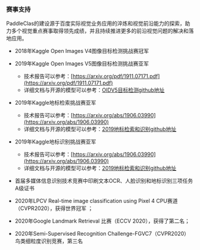 ### 赛事支持

PaddleClas的建设源于百度实际视觉业务应用的淬炼和视觉前沿能力的探索，助力多个视觉重点赛事取得领先成绩，并且持续推进更多的前沿视觉问题的解决和落地应用。

* 2018年Kaggle Open Images V4图像目标检测挑战赛冠军

* 2019年Kaggle Open Images V5图像目标检测挑战赛亚军
    * 技术报告可以参考：[https://arxiv.org/pdf/1911.07171.pdf](https://arxiv.org/pdf/1911.07171.pdf)
    * 详细文档与开源的模型可以参考：[OIDV5目标检测github地址](https://github.com/PaddlePaddle/PaddleDetection/blob/master/docs/featured_model/OIDV5_BASELINE_MODEL.md)

* 2019年Kaggle地标检索挑战赛亚军
    * 技术报告可以参考：[https://arxiv.org/abs/1906.03990](https://arxiv.org/abs/1906.03990)
    * 详细文档与开源的模型可以参考：[2019地标检索和识别github地址](https://github.com/PaddlePaddle/Research/tree/master/CV/landmark)

* 2019年Kaggle地标识别挑战赛亚军
    * 技术报告可以参考：[https://arxiv.org/abs/1906.03990](https://arxiv.org/abs/1906.03990)
    * 详细文档与开源的模型可以参考：[2019地标检索和识别github地址](https://github.com/PaddlePaddle/Research/tree/master/CV/landmark)

* 首届多媒体信息识别技术竞赛中印刷文本OCR、人脸识别和地标识别三项任务A级证书

* 2020年LPCV Real-time image classification using Pixel 4 CPU赛道（CVPR2020），获得世界冠军 ；
* 2020年Google Landmark Retrieval 比赛（ECCV 2020），获得了第二名；
* 2020年Semi-Supervised Recognition Challenge-FGVC7（CVPR2020）鸟类细粒度识别竞赛，第三名
